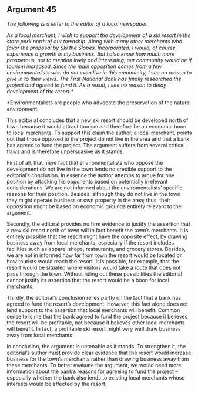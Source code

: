 
Argument 45
---------------------------

*The following is a letter to the editor of a local newspaper.*

**As a local merchant, I wish to support the development of a ski resort in the state park north of
our township. Along with many other merchants who favor the proposal by Ski the Slopes,
Incorporated, I would, of course, experience a growth in my business. But I also know how
much more prosperous, not to mention lively and interesting, our community would be if
tourism increased. Since the main opposition comes from a few environmentalists* who do not
even live in this community, I see no reason to give in to their views. The First National Bank
has finally researched the project and agreed to fund it. As a result, I see no reason to delay
development of the resort.**


*Environmentalists are people who advocate the preservation of the natural environment.

This editorial concludes that a new ski resort should be developed north of town because it
would attract tourism and therefore be an economic boon to local merchants. To support this
claim the author, a local merchant, points out that those opposed to the project do not live in
the area and that a bank has agreed to fund the project. The argument suffers from several
critical flaws and is therefore unpersuasive as it stands.

First of all, that mere fact that environmentalists who oppose the development do not live in
the town lends no credible support to the editorial’s conclusion. In essence the author attemps
to argue for one position by attacking his opponents based on potentially irrelevant
considerations. We are not informed about the enviromentalists’ specific reasons for their
position. Besides, although they do not live in the town they might operate business or own
property in the area; thus, their opposition might be based on economic grounds entirely
relevant to the argument.

Secondly, the editoral provides no firm evidence to justify the assertion that a new ski resort
north of town will in fact benefit the town’s merchants. It is entirely possible that the resort
might have the opposite effect, by drawing business away from local merchants, especially if
the resort includes facilities such as apparel shops, restaurants, and grocery stores. Besides,
we are not in informed how far from town the resort would be located or how tourists would
reach the resort. It is possible, for example, that the resort would be situated where visitors
would take a route that does not pass through the town. Without ruling out these possibilities
the editorial cannot justify its assertion that the resort would be a boon for local merchants.

Thirdly, the editoral’s conclusion relies partly on the fact that a bank has agreed to fund the
resort’s development. However, this fact alone does not lend support to the assertion that local
merchants will benefit. Common sense tells me that the bank agreed to fund the project
because it believes the resort will be profitable, not because it believes other local merchants
will benefit. In fact, a profitable ski resort might very well draw business away from local
merchants.

In conclusion, the argument is untenable as it stands. To strengthen it, the editorial’s author
must provide clear evidence that the resort would increase business for the town’s merchants
rather than drawing business away from these merchants. To better evaluate the argument,
we would need more information about the bank’s reasons for agreeing to fund the project –
especially whether the bank also lends to existing local merchants whose interests would be
affected by the resort.

